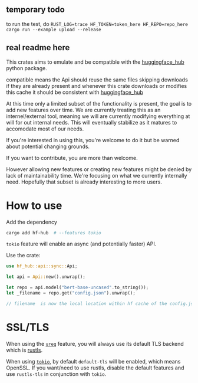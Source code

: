 ## temporary todo

to run the test, do `RUST_LOG=trace HF_TOKEN=token_here HF_REPO=repo_here cargo run --example upload --release`

## real readme here

This crates aims to emulate and be compatible with the
[huggingface_hub](https://github.com/huggingface/huggingface_hub/) python package.

compatible means the Api should reuse the same files skipping downloads if
they are already present and whenever this crate downloads or modifies this cache
it should be consistent with [huggingface_hub](https://github.com/huggingface/huggingface_hub/)

At this time only a limited subset of the functionality is present, the goal is to add new
features over time. We are currently treating this as an internel/external tool, meaning
we will are currently modifying everything at will for out internal needs. This will eventually
stabilize as it matures to accomodate most of our needs.

If you're interested in using this, you're welcome to do it but be warned about potential changing grounds.

If you want to contribute, you are more than welcome.

However allowing new features or creating new features might be denied by lack of maintainability
time. We're focusing on what we currently internally need. Hopefully that subset is already interesting
to more users.

# How to use

Add the dependency

```bash
cargo add hf-hub  # --features tokio
```

`tokio` feature will enable an async (and potentially faster) API.

Use the crate:

```rust
use hf_hub::api::sync::Api;

let api = Api::new().unwrap();

let repo = api.model("bert-base-uncased".to_string());
let _filename = repo.get("config.json").unwrap();

// filename  is now the local location within hf cache of the config.json file
```

# SSL/TLS

When using the [`ureq`](https://github.com/algesten/ureq) feature, you will always use its default TLS backend which is [rustls](https://github.com/rustls/rustls).

When using [`tokio`](https://github.com/tokio-rs/tokio), by default `default-tls` will be enabled, which means OpenSSL. If you want/need to use rustls, disable the default features and use `rustls-tls` in conjunction with `tokio`.
